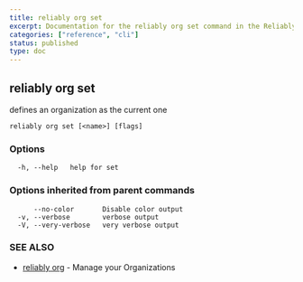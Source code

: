 ```yaml
---
title: reliably org set
excerpt: Documentation for the reliably org set command in the Reliably CLI
categories: ["reference", "cli"]
status: published
type: doc
---
```

## reliably org set

defines an organization as the current one

```
reliably org set [<name>] [flags]
```

### Options

```
  -h, --help   help for set
```

### Options inherited from parent commands

```
      --no-color       Disable color output
  -v, --verbose        verbose output
  -V, --very-verbose   very verbose output
```

### SEE ALSO

* [reliably org](/docs/reference/cli/reliably-org/)	 - Manage your Organizations

